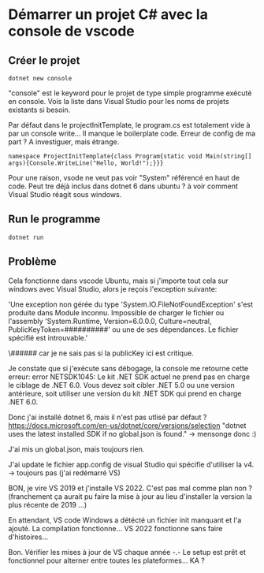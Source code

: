 # Démarrer un projet C# avec la console de vscode

## Créer le projet

```dotnet new console```

"console" est le keyword pour le projet de type simple programme exécuté en console. Vois la liste dans Visual Studio pour les noms de projets existants si besoin.

Par défaut dans le projectInitTemplate, le program.cs est totalement vide à par un console write... Il manque le boilerplate code. Erreur de config de ma part ? A investiguer, mais étrange.

```namespace ProjectInitTemplate{class Program{static void Main(string[] args){Console.WriteLine("Hello, World!");}}}```

Pour une raison, vsode ne veut pas voir "System" référencé en haut de code. Peut tre déjà inclus dans dotnet 6 dans ubuntu ? à voir comment Visual Studio réagit sous windows.

## Run le programme

```dotnet run```

## Problème

Cela fonctionne dans vscode Ubuntu, mais si j'importe tout cela sur windows avec Visual Studio, alors je reçois l'exception suivante:

'Une exception non gérée du type 'System.IO.FileNotFoundException' s'est produite dans Module inconnu.
Impossible de charger le fichier ou l'assembly 'System.Runtime, Version=6.0.0.0, Culture=neutral, PublicKeyToken=##########' ou une de ses dépendances. Le fichier spécifié est introuvable.'

\\###### car je ne sais pas si la publicKey ici est critique.

Je constate que si j'exécute sans débogage, la console me retourne cette erreur:
error NETSDK1045: Le kit .NET SDK actuel ne prend pas en charge le ciblage de .NET 6.0. Vous devez soit cibler .NET 5.0 ou une version antérieure, soit utiliser une version du kit .NET SDK qui prend en charge .NET 6.0.

Donc j'ai installé dotnet 6, mais il n'est pas utlisé par défaut ?
https://docs.microsoft.com/en-us/dotnet/core/versions/selection
"dotnet uses the latest installed SDK if no global.json is found." -> mensonge donc :)

J'ai mis un global.json, mais toujours rien.

J'ai update le fichier app.config de visual Studio qui spécifie d'utiliser la v4. -> toujours pas (j'ai redémarré VS)

BON, je vire VS 2019 et j'installe VS 2022. C'est pas mal comme plan non ? (franchement ça aurait pu faire la mise à jour au lieu d'installer la version la plus récente de 2019 ...)

En attendant, VS code Windows a détécté un fichier init manquant et l'a ajouté. La compilation fonctionne...
VS 2022 fonctionne sans faire d'histoires...

Bon. Vérifier les mises à jour de VS chaque année -.- Le setup est prêt et fonctionnel pour alterner entre toutes les plateformes... KA ?